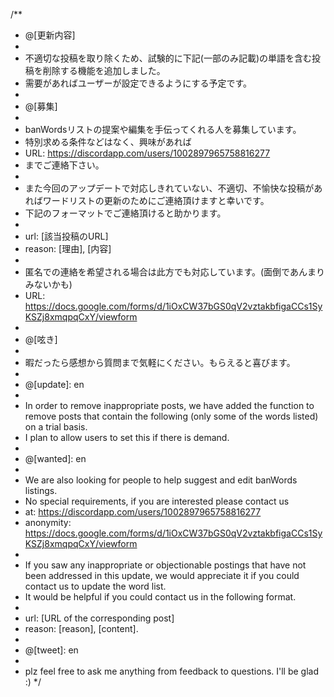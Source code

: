/\*\*

- @[更新内容]
-
- 不適切な投稿を取り除くため、試験的に下記(一部のみ記載)の単語を含む投稿を削除する機能を追加しました。
- 需要があればユーザーが設定できるようにする予定です。
-
- @[募集]
-
- banWordsリストの提案や編集を手伝ってくれる人を募集しています。
- 特別求める条件などはなく、興味があれば
- URL: https://discordapp.com/users/1002897965758816277
- までご連絡下さい。
-
- また今回のアップデートで対応しきれていない、不適切、不愉快な投稿があればワードリストの更新のためにご連絡頂けますと幸いです。
- 下記のフォーマットでご連絡頂けると助かります。
-
- url: [該当投稿のURL]
- reason: [理由], [内容]
-
- 匿名での連絡を希望される場合は此方でも対応しています。(面倒であんまりみないかも)
- URL: https://docs.google.com/forms/d/1iOxCW37bGS0qV2vztakbfigaCCs1SyKSZj8xmqpqCxY/viewform
-
- @[呟き]
-
- 暇だったら感想から質問まで気軽にください。もらえると喜びます。
-
- @[update]: en
-
- In order to remove inappropriate posts, we have added the function to remove posts that contain the following (only some of the words listed) on a trial basis.
- I plan to allow users to set this if there is demand.
-
- @[wanted]: en
-
- We are also looking for people to help suggest and edit banWords listings.
- No special requirements, if you are interested please contact us
- at: https://discordapp.com/users/1002897965758816277
- anonymity: https://docs.google.com/forms/d/1iOxCW37bGS0qV2vztakbfigaCCs1SyKSZj8xmqpqCxY/viewform
-
- If you saw any inappropriate or objectionable postings that have not been addressed in this update, we would appreciate it if you could contact us to update the word list.
- It would be helpful if you could contact us in the following format.
-
- url: [URL of the corresponding post]
- reason: [reason], [content].
-
- @[tweet]: en
-
- plz feel free to ask me anything from feedback to questions. I'll be glad :)
  \*/
